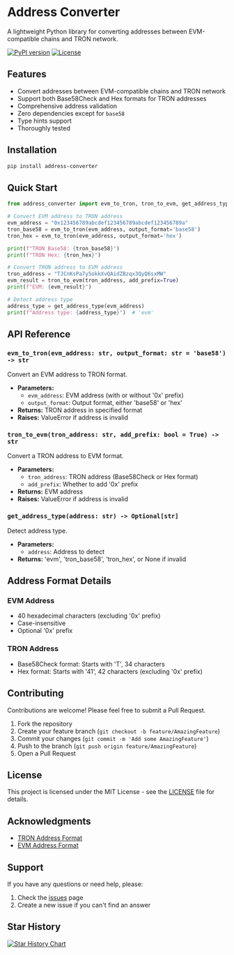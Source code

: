 # Address Converter

A lightweight Python library for converting addresses between EVM-compatible chains and TRON network.

[![PyPI version](https://badge.fury.io/py/address-converter.svg)](https://badge.fury.io/py/address-converter)
[![License](https://img.shields.io/badge/license-MIT-blue.svg)](LICENSE)

## Features

- Convert addresses between EVM-compatible chains and TRON network
- Support both Base58Check and Hex formats for TRON addresses
- Comprehensive address validation
- Zero dependencies except for `base58`
- Type hints support
- Thoroughly tested

## Installation

```bash
pip install address-converter
```

## Quick Start

```python
from address_converter import evm_to_tron, tron_to_evm, get_address_type

# Convert EVM address to TRON address
evm_address = "0x123456789abcdef123456789abcdef123456789a"
tron_base58 = evm_to_tron(evm_address, output_format='base58')
tron_hex = evm_to_tron(evm_address, output_format='hex')

print(f"TRON Base58: {tron_base58}")
print(f"TRON Hex: {tron_hex}")

# Convert TRON address to EVM address
tron_address = "TJCnKsPa7y5okkXvQAidZBzqx3QyQ6sxMW"
evm_result = tron_to_evm(tron_address, add_prefix=True)
print(f"EVM: {evm_result}")

# Detect address type
address_type = get_address_type(evm_address)
print(f"Address type: {address_type}")  # 'evm'
```

## API Reference

### `evm_to_tron(evm_address: str, output_format: str = 'base58') -> str`

Convert an EVM address to TRON format.

- **Parameters:**
  - `evm_address`: EVM address (with or without '0x' prefix)
  - `output_format`: Output format, either 'base58' or 'hex'
- **Returns:** TRON address in specified format
- **Raises:** ValueError if address is invalid

### `tron_to_evm(tron_address: str, add_prefix: bool = True) -> str`

Convert a TRON address to EVM format.

- **Parameters:**
  - `tron_address`: TRON address (Base58Check or Hex format)
  - `add_prefix`: Whether to add '0x' prefix
- **Returns:** EVM address
- **Raises:** ValueError if address is invalid

### `get_address_type(address: str) -> Optional[str]`

Detect address type.

- **Parameters:**
  - `address`: Address to detect
- **Returns:** 'evm', 'tron_base58', 'tron_hex', or None if invalid

## Address Format Details

### EVM Address

- 40 hexadecimal characters (excluding '0x' prefix)
- Case-insensitive
- Optional '0x' prefix

### TRON Address

- Base58Check format: Starts with 'T', 34 characters
- Hex format: Starts with '41', 42 characters (excluding '0x' prefix)

## Contributing

Contributions are welcome! Please feel free to submit a Pull Request.

1. Fork the repository
2. Create your feature branch (`git checkout -b feature/AmazingFeature`)
3. Commit your changes (`git commit -m 'Add some AmazingFeature'`)
4. Push to the branch (`git push origin feature/AmazingFeature`)
5. Open a Pull Request

## License

This project is licensed under the MIT License - see the [LICENSE](LICENSE) file for details.

## Acknowledgments

- [TRON Address Format](https://developers.tron.network/docs/account#address-format)
- [EVM Address Format](https://ethereum.org/en/developers/docs/accounts/)

## Support

If you have any questions or need help, please:

1. Check the [issues](https://github.com/dongzhenye/address-converter/issues) page
2. Create a new issue if you can't find an answer

## Star History

[![Star History Chart](https://api.star-history.com/svg?repos=dongzhenye/address-converter&type=Date)](https://star-history.com/#dongzhenye/address-converter&Date)
